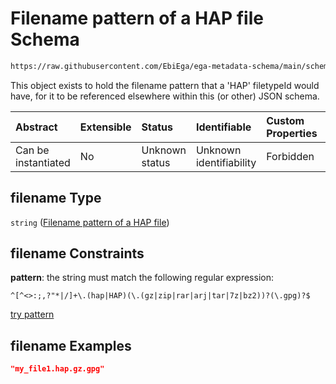 # Filename pattern of a HAP file Schema

```txt
https://raw.githubusercontent.com/EbiEga/ega-metadata-schema/main/schemas/EGA.common-definitions.json#/definitions/filenameFiletypePatternCheck/anyOf/27/properties/filename
```

This object exists to hold the filename pattern that a 'HAP' filetypeId would have, for it to be referenced elsewhere within this (or other) JSON schema.

| Abstract            | Extensible | Status         | Identifiable            | Custom Properties | Additional Properties | Access Restrictions | Defined In                                                                                           |
| :------------------ | :--------- | :------------- | :---------------------- | :---------------- | :-------------------- | :------------------ | :--------------------------------------------------------------------------------------------------- |
| Can be instantiated | No         | Unknown status | Unknown identifiability | Forbidden         | Allowed               | none                | [EGA.common-definitions.json\*](../../../schemas/EGA.common-definitions.json "open original schema") |

## filename Type

`string` ([Filename pattern of a HAP file](ega-4-definitions-check-filetype-checks-based-on-its-filename-anyof-hap-filename-patterncheck-properties-filename-pattern-of-a-hap-file.md))

## filename Constraints

**pattern**: the string must match the following regular expression:&#x20;

```regexp
^[^<>:;,?"*|/]+\.(hap|HAP)(\.(gz|zip|rar|arj|tar|7z|bz2))?(\.gpg)?$
```

[try pattern](https://regexr.com/?expression=%5E%5B%5E%3C%3E%3A%3B%2C%3F%22*%7C%2F%5D%2B%5C.\(hap%7CHAP\)\(%5C.\(gz%7Czip%7Crar%7Carj%7Ctar%7C7z%7Cbz2\)\)%3F\(%5C.gpg\)%3F%24 "try regular expression with regexr.com")

## filename Examples

```json
"my_file1.hap.gz.gpg"
```
